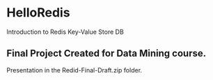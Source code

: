 # HelloRedis
Introduction to Redis Key-Value Store DB

## Final Project Created for Data Mining course.

Presentation in the Redid-Final-Draft.zip folder.
